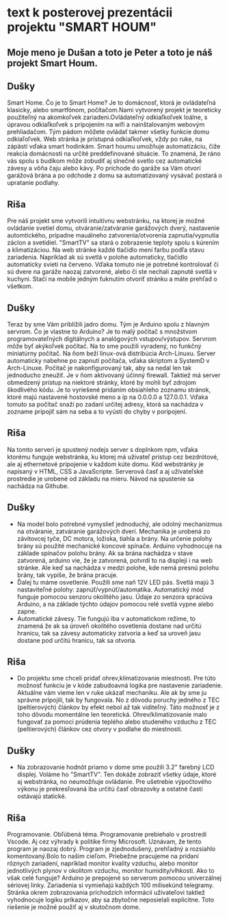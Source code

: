 # text k posterovej prezentácii projektu "SMART HOUM"


## Moje meno je Dušan a toto je Peter a toto je náš projekt Smart Houm.


## Dušky
Smart Home. Čo je to Smart Home? Je to domácnosť, ktorá je ovládateľná klasicky, alebo smartfónom, počítačom.Nami vytvorený projekt je teoreticky použiteľný na akomkoľvek zariadeni.Ovládateľný odkiaľkoľvek loálne, s úpravou odkiaľkoľvek s pripojením na wifi a nainštalovaným webovým prehliadačom. Tým pádom môžete ovládať takmer všetky funkcie domu odkiaľoľvek. Web stránka je prístupná odkiaľkoľvek, vždy po ruke, na zápästí vďaka smart hodinkám. Smart houmu umožňuje automatizáciu, čiže reakcia domácnosti na určité preddefinované situácie. To znamená, že ráno vás spolu s budíkom môže zobudiť aj slnečné svetlo cez automatické závesy a vôňa čaju alebo kávy. Po príchode do garáže sa Vám otvorí garážová brána a po odchode z domu sa automatizovaný vysávač postará o upratanie podlahy.

## Riša
 Pre náš projekt sme vytvorili intuitívnu webstránku, na ktorej je možné ovládanie svetiel domu, otváranie/zatváranie garážových dverý, nastavenie automtického, prípadne mauálneho zatvorenia/otvorenia zapnutia/vypnutia záclon a svetidiel. "SmartTV" sa stará o zobrazenie teploty spolu s kúrením a klimatizáciou. Na web stránke každé tlačidlo mení farbu podľa stavu zariadenia. Napríklad ak sú svetlá v polohe automaticky, tlačidlo automaticky svieti na červeno. Vďaka tomuto nie je potrebné  kontrolovať či sú dvere na garáže naozaj zatvorené, alebo či ste nechali zapnuté svetlá v kuchyni. Stačí na mobile jedným ťuknutím otvoriť stránku a máte prehľad o všetkom.

## Dušky
Teraz by sme Vám priblížili jadro domu. Tým je Arduino spolu z hlavným servrom. Čo je vlastne to Arduino? Je to malý počítač s množstvom programovateľných digitálnych a analógových vstupov/výstupov. Servrom môže byť akýkoľvek počítač. Na to sme použili vyradený, no funkčný miniatúrny počítač. Na ňom beží linux-ová distribúcia Arch-Linuxu. Server automaticky nabehne po zapnutí počítača, vďaka skriptom a SystemD v Arch-Linuxe. Počítač je nakonfigurovaný tak, aby sa nedal len tak jednoducho zneužiť. Je v ňom aktivovaný účinný firewall. Taktiež má server obmedzený prístup na niektoré stránky, ktoré by mohli byť zdrojom škodlivého kódu. Je to vyriešené pridaním obsiahleho zoznamu stránok, ktoré majú nastavené hostovské meno a ip na 0.0.0.0 a 127.0.0.1. Vďaka tomuto sa počítač snaží po zadaní určitej adresy, ktorá sa nachádza v zozname pripojiť sám na seba a to vyústi do chyby v poripojení.

## Riša
Na tomto serveri je spustený nodejs server s doplnkom npm, vďaka ktorému funguje webstránka, ku ktorej má užívateľ prístup cez bezdrótové, ale aj ethernetové pripojenie v každom kúte domu. Kód webstránky je napísaný v HTML, CSS a JavaScripte. Serverová časť a aj užívateľské prostredie je urobené od základu na mieru.
Návod na spustenie sa nachádza na Githube.

## Dušky
- Na model bolo potrebné vymyslieť jednoduchý, ale odolný mechanizmus na otváranie, zatváranie garážových dverí. Mechanika je urobená zo závitovcej tyče, DC motora, ložiska, tiahla a brány. Na určenie polohy brány sú použité mechanické koncové spínače. Arduino vyhodnocuje na základe spínačov polohu brány. Ak sa brána nachádza v stave zatvorená, arduino vie, že je zatvorená, potvrdí to na displeji i na web stránke. Ale keď sa nachádza v medzi polohe, kde nemá presnú polohu brány, tak vypíše, že brána pracuje.
- Ďalej tu máme osvetlenie. Použili sme naň 12V LED pás. Svetlá majú 3 nastaviteľné polohy: zapnúť/vypnúť/automatika. Automatický mód funguje pomocou senzoru okolitého jasu. Údaje zo senzora spracúva Arduino, a na základe týchto údajov pomocou relé svetlá vypne alebo zapne.
- Automatické závesy. Tie fungujú iba v automatickom režime, to znamená že ak sa úroveň okolitého osvetlenia dostane nad určitú hranicu, tak sa závesy automaticky zatvoria a keď sa uroveň jasu dostane pod určitú hranicu, tak sa otvoria.

## Riša
- Do projektu sme chceli pridať ohrev,klimatizovanie miestnosti. Pre túto možnosť funkciu je v kóde zabudoavná logika pre nastavenie zariadenie. Aktuálne vám vieme len v ruke ukázať mechaniku. Ale ak by sme ju správne pripojili, tak by fungovala. No z dôvodu poruchy jedného z TEC (peltierových) článkov by efekt nebol až tak viditeľný. Táto možnosť je z toho dôvodu momentálne len teoretická. Ohrev/klimatizovanie malo fungovať  za pomoci prúdenia teplého alebo studeného vzduchu z TEC (peltierových) článkov cez otvory v podlahe do miestnosti.

## Dušky
- Na zobrazovanie hodnôt priamo v dome sme použili 3.2" farebný LCD displej. Voláme ho "SmartTV". Ten dokáže zobraziť všetky údaje, ktoré aj webstránka, no neumožňuje ovládanie. Pre ušetrebie výpočtového výkonu je prekresľovaná iba určitú časť obrazovky a ostatné časti ostávajú statické.

## Riša
Programovanie. Obľúbená téma.
Programovanie prebiehalo v prostredí Vscode. Aj cez výhrady k politike firmy Microsoft. Uznávam, že tento program je naozaj dobrý.
Program je zjednodušený, prehľadný  a rozsiahlo komentovaný.Bolo to našim cieľom. Priebežne pracujeme na pridaní rôznych zariadení, napríklad monitor kvality vzduchu, alebo monitor jednotlivých plynov v okolitom vzduchu, monitor humidity/vlhkosti.
Ako to však celé funguje? Arduino je prepojené so serverom pomocou univerzálnej sériovej linky. Zariadenia si vymieňajú každých 100 milisekúnd telegramy. Stránka okrem zobrazovania príchodzích informácií užívateľovi taktiež vyhodnocuje logiku príkazov, aby sa zbytočne neposielali explicitne. Toto riešenie je možné použiť aj v skutočnom dome.
